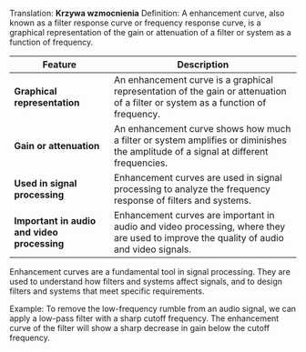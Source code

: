 Translation: **Krzywa wzmocnienia**
Definition: 
A enhancement curve, also known as a filter response curve or frequency response curve, is a graphical representation of the gain or attenuation of a filter or system as a function of frequency.

|Feature|Description|
|---|---|
|**Graphical representation** |An enhancement curve is a graphical representation of the gain or attenuation of a filter or system as a function of frequency.|
|**Gain or attenuation** |An enhancement curve shows how much a filter or system amplifies or diminishes the amplitude of a signal at different frequencies.|
|**Used in signal processing** |Enhancement curves are used in signal processing to analyze the frequency response of filters and systems.|
|**Important in audio and video processing** |Enhancement curves are important in audio and video processing, where they are used to improve the quality of audio and video signals.|

Enhancement curves are a fundamental tool in signal processing. They are used to understand how filters and systems affect signals, and to design filters and systems that meet specific requirements.

Example:
To remove the low-frequency rumble from an audio signal, we can apply a low-pass filter with a sharp cutoff frequency. The enhancement curve of the filter will show a sharp decrease in gain below the cutoff frequency.